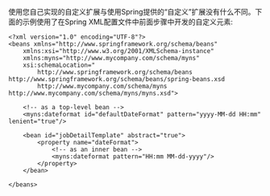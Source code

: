使用您自己实现的自定义扩展与使用Spring提供的“自定义”扩展没有什么不同。下面的示例使用了在Spring XML配置文件中前面步骤中开发的自定义<dateformat/>元素:

	<?xml version="1.0" encoding="UTF-8"?>
	<beans xmlns="http://www.springframework.org/schema/beans"
	    xmlns:xsi="http://www.w3.org/2001/XMLSchema-instance"
	    xmlns:myns="http://www.mycompany.com/schema/myns"
	    xsi:schemaLocation="
	        http://www.springframework.org/schema/beans http://www.springframework.org/schema/beans/spring-beans.xsd
	        http://www.mycompany.com/schema/myns http://www.mycompany.com/schema/myns/myns.xsd">
	
	    <!-- as a top-level bean -->
	    <myns:dateformat id="defaultDateFormat" pattern="yyyy-MM-dd HH:mm" lenient="true"/> 
	
	    <bean id="jobDetailTemplate" abstract="true">
	        <property name="dateFormat">
	            <!-- as an inner bean -->
	            <myns:dateformat pattern="HH:mm MM-dd-yyyy"/>
	        </property>
	    </bean>
	
	</beans>